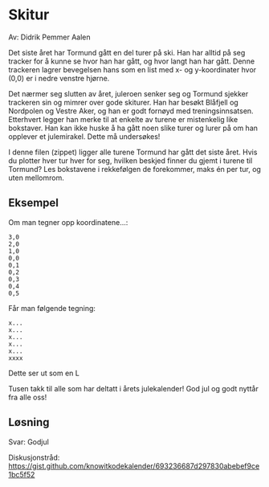 # Skitur

Av: Didrik Pemmer Aalen

Det siste året har Tormund gått en del turer på ski. Han har alltid på seg tracker for å kunne se hvor han har gått, og hvor langt han har gått. Denne trackeren lagrer bevegelsen hans som en list med x- og y-koordinater hvor (0,0) er i nedre venstre hjørne.

Det nærmer seg slutten av året, juleroen senker seg og Tormund sjekker trackeren sin og mimrer over gode skiturer. Han har besøkt Blåfjell og Nordpolen og Vestre Aker, og han er godt fornøyd med treningsinnsatsen. Etterhvert legger han merke til at enkelte av turene er mistenkelig like bokstaver. Han kan ikke huske å ha gått noen slike turer og lurer på om han opplever et julemirakel. Dette må undersøkes!

I denne filen (zippet) ligger alle turene Tormund har gått det siste året. Hvis du plotter hver tur hver for seg, hvilken beskjed finner du gjemt i turene til Tormund? Les bokstavene i rekkefølgen de forekommer, maks én per tur, og uten mellomrom.

## Eksempel

Om man tegner opp koordinatene…:

```
3,0
2,0
1,0
0,0
0,1
0,2
0,3
0,4
0,5
```

Får man følgende tegning:

```
x...
x...
x...
x...
x...
xxxx
```

Dette ser ut som en L

Tusen takk til alle som har deltatt i årets julekalender! God jul og godt nyttår fra alle oss!

## Løsning

Svar: Godjul

Diskusjonstråd: https://gist.github.com/knowitkodekalender/693236687d297830abebef9ce1bc5f52
